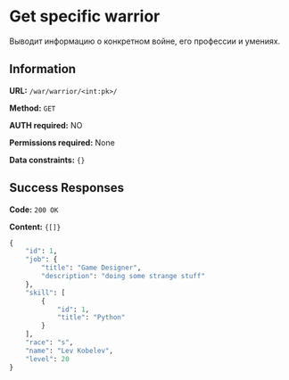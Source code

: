 # Get specific warrior
Выводит информацию о конкретном войне, его профессии и умениях.

## Information

**URL:** `/war/warrior/<int:pk>/`

**Method:** `GET`

**AUTH required:** NO

**Permissions required:** None

**Data constraints:** `{}`

## Success Responses

**Code:** `200 OK`

**Content:** `{[]}`
``` python
{
    "id": 1,
    "job": {
        "title": "Game Designer",
        "description": "doing some strange stuff"
    },
    "skill": [
        {
            "id": 1,
            "title": "Python"
        }
    ],
    "race": "s",
    "name": "Lev Kobelev",
    "level": 20
}
```